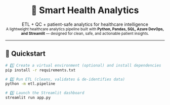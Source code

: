 <h1 align="center">🧬 Smart Health Analytics</h1>
<p align="center">
ETL + QC + patient-safe analytics for healthcare intelligence  
<br>
<sub>A lightweight healthcare analytics pipeline built with <b>Python, Pandas, SQL, Azure DevOps, and Streamlit</b> — designed for clean, safe, and actionable patient insights.</sub>
</p>

---

## 🚀 Quickstart

```bash
# 1️⃣ Create a virtual environment (optional) and install dependencies
pip install -r requirements.txt

# 2️⃣ Run ETL (cleans, validates & de-identifies data)
python -m etl.pipeline

# 3️⃣ Launch the Streamlit dashboard
streamlit run app.py
